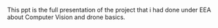 This ppt is the full presentation of the project that i had done under EEA about Computer Vision and drone basics.
